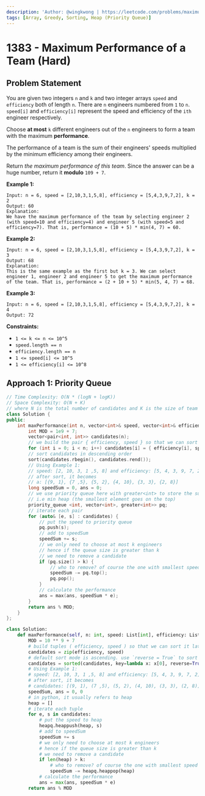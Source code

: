```yaml
---
description: 'Author: @wingkwong | https://leetcode.com/problems/maximum-performance-of-a-team/'
tags: [Array, Greedy, Sorting, Heap (Priority Queue)]
---
```


# 1383 - Maximum Performance of a Team (Hard) 

## Problem Statement

You are given two integers `n` and `k` and two integer arrays `speed` and `efficiency` both of length `n`. There are `n` engineers numbered from `1` to `n`. `speed[i]` and `efficiency[i]` represent the speed and efficiency of the `ith` engineer respectively.

Choose **at most** `k` different engineers out of the `n` engineers to form a team with the maximum **performance**.

The performance of a team is the sum of their engineers' speeds multiplied by the minimum efficiency among their engineers.

Return *the maximum performance of this team*. Since the answer can be a huge number, return it **modulo** `109 + 7`.

**Example 1:**

```
Input: n = 6, speed = [2,10,3,1,5,8], efficiency = [5,4,3,9,7,2], k = 2
Output: 60
Explanation: 
We have the maximum performance of the team by selecting engineer 2 (with speed=10 and efficiency=4) and engineer 5 (with speed=5 and efficiency=7). That is, performance = (10 + 5) * min(4, 7) = 60.
```

**Example 2:**

```
Input: n = 6, speed = [2,10,3,1,5,8], efficiency = [5,4,3,9,7,2], k = 3
Output: 68
Explanation:
This is the same example as the first but k = 3. We can select engineer 1, engineer 2 and engineer 5 to get the maximum performance of the team. That is, performance = (2 + 10 + 5) * min(5, 4, 7) = 68.
```

**Example 3:**

```
Input: n = 6, speed = [2,10,3,1,5,8], efficiency = [5,4,3,9,7,2], k = 4
Output: 72
```

**Constraints:**

- `1 <= k <= n <= 10^5`
- `speed.length == n`
- `efficiency.length == n`
- `1 <= speed[i] <= 10^5`
- `1 <= efficiency[i] <= 10^8`

## Approach 1: Priority Queue

<SolutionAuthor name="@wingkwong"/>

```cpp
// Time Complexity: O(N * (logN + logK)) 
// Space Complexity: O(N + K)
// where N is the total number of candidates and K is the size of team
class Solution {
public:
    int maxPerformance(int n, vector<int>& speed, vector<int>& efficiency, int k) {
        int MOD = 1e9 + 7;
        vector<pair<int, int>> candidates(n);
        // we build the pair { efficiency, speed } so that we can sort it later
        for (int i = 0; i < n; i++) candidates[i] = { efficiency[i], speed[i] };
        // sort candidates in descending order
        sort(candidates.rbegin(), candidates.rend());
        // Using Example 1: 
        // speed: [2, 10, 3, 1 ,5, 8] and efficiency: [5, 4, 3, 9, 7, 2]
        // after sort, it becomes
        // a: [{9, 1}, {7 ,5}, {5, 2}, {4, 10}, {3, 3}, {2, 8}]
        long speedSum = 0, ans = 0;
        // we use priority queue here with greater<int> to store the sum
        // i.e min heap (the smallest element goes on the top)
        priority_queue <int, vector<int>, greater<int>> pq;
        // iterate each pair
        for (auto& [e, s] : candidates) {
            // put the speed to priority queue
            pq.push(s);
            // add to speedSum
            speedSum += s;
            // we only need to choose at most k engineers
            // hence if the queue size is greater than k
            // we need to remove a candidate
            if (pq.size() > k) {
                // who to remove? of course the one with smallest speed
                speedSum -= pq.top();
                pq.pop();
            }
            // calculate the performance
            ans = max(ans, speedSum * e);
        }
        return ans % MOD;
    }
};
```

<SolutionAuthor name="@wingkwong"/>

```py
class Solution:
    def maxPerformance(self, n: int, speed: List[int], efficiency: List[int], k: int) -> int:
        MOD = 10 ** 9 + 7
        # build tuples ( efficiency, speed ) so that we can sort it later
        candidates = zip(efficiency, speed)
        # default sort mode is ascending. use `reverse = True` to sort in descending
        candidates = sorted(candidates, key=lambda x: x[0], reverse=True)
        # Using Example 1: 
        # speed: [2, 10, 3, 1 ,5, 8] and efficiency: [5, 4, 3, 9, 7, 2]
        # after sort, it becomes
        # candidates: [(9, 1), (7 ,5), (5, 2), (4, 10), (3, 3), (2, 8)]
        speedSum, ans = 0, 0
        # in python, it usually refers to heap 
        heap = []
        # iterate each tuple
        for e, s in candidates:
            # put the speed to heap
            heapq.heappush(heap, s)
            # add to speedSum
            speedSum += s
            # we only need to choose at most k engineers
            # hence if the queue size is greater than k
            # we need to remove a candidate
            if len(heap) > k:
                # who to remove? of course the one with smallest speed
                speedSum -= heapq.heappop(heap)
            # calculate the performance
            ans = max(ans, speedSum * e)
        return ans % MOD
```